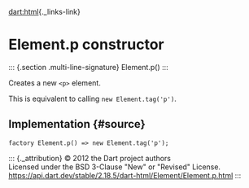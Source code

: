 [dart:html](../../dart-html/dart-html-library){._links-link}

Element.p constructor
=====================

::: {.section .multi-line-signature}
Element.p()
:::

Creates a new `<p>` element.

This is equivalent to calling `new Element.tag('p')`.

Implementation {#source}
--------------

``` {.language-dart data-language="dart"}
factory Element.p() => new Element.tag('p');
```

::: {._attribution}
© 2012 the Dart project authors\
Licensed under the BSD 3-Clause \"New\" or \"Revised\" License.\
<https://api.dart.dev/stable/2.18.5/dart-html/Element/Element.p.html>
:::
